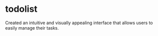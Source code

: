# todolist
 Created an intuitive and visually appealing interface that allows users to easily manage their tasks.

